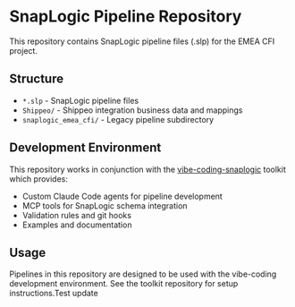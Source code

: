 # SnapLogic Pipeline Repository

This repository contains SnapLogic pipeline files (.slp) for the EMEA CFI project.

## Structure
- `*.slp` - SnapLogic pipeline files
- `Shippeo/` - Shippeo integration business data and mappings
- `snaplogic_emea_cfi/` - Legacy pipeline subdirectory

## Development Environment
This repository works in conjunction with the [vibe-coding-snaplogic](https://github.com/jarcega-snaplogic/vibe-coding-snaplogic) toolkit which provides:
- Custom Claude Code agents for pipeline development
- MCP tools for SnapLogic schema integration
- Validation rules and git hooks
- Examples and documentation

## Usage
Pipelines in this repository are designed to be used with the vibe-coding development environment. See the toolkit repository for setup instructions.Test update
